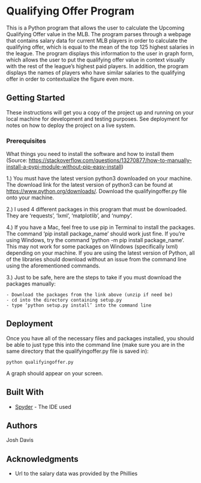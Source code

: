 # Qualifying Offer Program

This is a Python program that allows the user to calculate the Upcoming Qualifying Offer value in the MLB. The program parses through a webpage that contains salary data for current MLB players in order to calculate the qualifying offer, which is equal to the mean of the top 125 highest salaries in the league. The program displays this information to the user in graph form, which allows the user to put the qualifying offer value in context visually with the rest of the league’s highest paid players. In addition, the program displays the names of players who have similar salaries to the qualifying offer in order to contextualize the figure even more. 

## Getting Started

These instructions will get you a copy of the project up and running on your local machine for development and testing purposes. See deployment for notes on how to deploy the project on a live system.

### Prerequisites

What things you need to install the software and how to install them
(Source: https://stackoverflow.com/questions/13270877/how-to-manually-install-a-pypi-module-without-pip-easy-install)

1.) You must have the latest version python3 downloaded on your machine. The download link for the latest version of python3 can be found at https://www.python.org/downloads/. Download the qualifyingoffer.py file onto your machine.

2.) I used 4 different packages in this program that must be downloaded. They are ‘requests’, ‘lxml’, ‘matplotlib’, and ‘numpy’.

4.) If you have a Mac, feel free to use pip in Terminal to install the packages. The command ‘pip install package_name’ should work just fine. If you’re using Windows, try the command ‘python -m pip install package_name’. This may not work for some packages on Windows (specifically lxml) depending on your machine. If you are using the latest version of Python, all of the libraries should download without an issue from the command line using the aforementioned commands.

3.) Just to be safe, here are the steps to take if you must download the packages manually:

	- Download the packages from the link above (unzip if need be)
	- cd into the directory containing setup.py
	- type ‘python setup.py install’ into the command line


## Deployment

Once you have all of the necessary files and packages installed, you should be able to just type this into the command line (make sure you are in the same directory that the qualifyingoffer.py file is saved in):

	python qualifyingoffer.py

A graph should appear on your screen.

## Built With

* [Spyder](https://www.anaconda.com/download/#macos) - The IDE used


## Authors

Josh Davis


## Acknowledgments

* Url to the salary data was provided by the Phillies